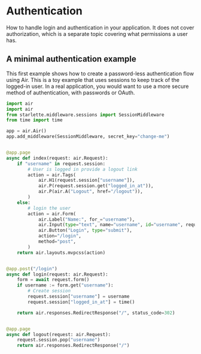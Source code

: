 # Authentication

How to handle login and authentication in your application. It does not cover authorization, which is a separate topic covering what permissions a user has.

## A minimal authentication example

This first example shows how to create a password-less authentication flow using Air. This is a toy example that uses sessions to keep track of the logged-in user. In a real application, you would want to use a more secure method of authentication, with passwords or OAuth.


```python
import air
import air
from starlette.middleware.sessions import SessionMiddleware
from time import time

app = air.Air()
app.add_middleware(SessionMiddleware, secret_key="change-me")


@app.page
async def index(request: air.Request):
    if "username" in request.session:
        # User is logged in provide a logout link
        action = air.Tags(
            air.H1(request.session["username"]),
            air.P(request.session.get("logged_in_at")),
            air.P(air.A("Logout", href="/logout")),
        )
    else:
        # login the user
        action = air.Form(
            air.Label("Name:", for_="username"),
            air.Input(type="text", name="username", id="username", required=True, autofocus=True),
            air.Button("Login", type="submit"),
            action="/login",
            method="post",
        )
    return air.layouts.mvpcss(action)


@app.post("/login")
async def login(request: air.Request):
    form = await request.form()
    if username := form.get("username"):
        # Create session
        request.session["username"] = username
        request.session["logged_in_at"] = time()

    return air.responses.RedirectResponse("/", status_code=302)


@app.page
async def logout(request: air.Request):
    request.session.pop("username")
    return air.responses.RedirectResponse("/")
```